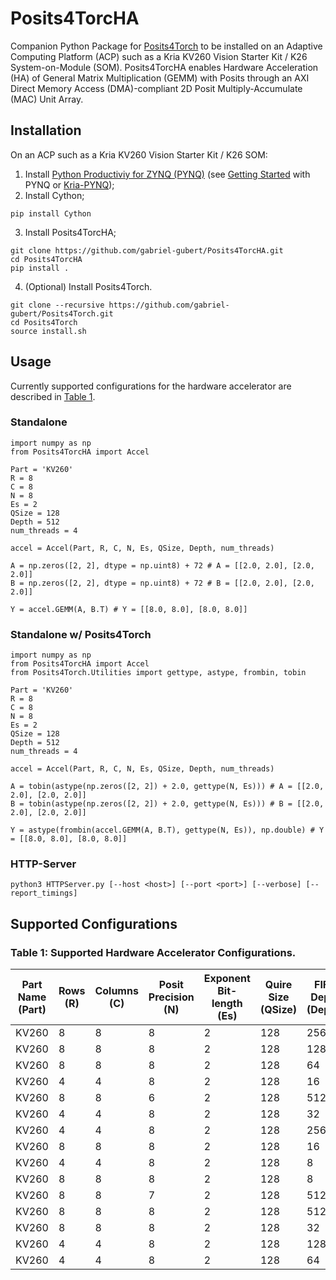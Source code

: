 # Posits4TorcHA
Companion Python Package for [Posits4Torch](https://github.com/gabriel-gubert/Posits4Torch) to be installed on an Adaptive Computing Platform (ACP) such as a Kria KV260 Vision Starter Kit / K26 System-on-Module (SOM). Posits4TorcHA enables Hardware Acceleration (HA) of General Matrix Multiplication (GEMM) with Posits through an AXI Direct Memory Access (DMA)-compliant 2D Posit Multiply-Accumulate (MAC) Unit Array.

## Installation
On an ACP such as a Kria KV260 Vision Starter Kit / K26 SOM:

1. Install [Python Productiviy for ZYNQ (PYNQ)](https://www.pynq.io/) (see [Getting Started](https://pynq.readthedocs.io/en/latest/getting_started.html) with PYNQ or [Kria-PYNQ](https://github.com/Xilinx/Kria-PYNQ));
2. Install Cython;
```
pip install Cython
```
3. Install Posits4TorcHA;
```
git clone https://github.com/gabriel-gubert/Posits4TorcHA.git
cd Posits4TorcHA
pip install .
```
4. (Optional) Install Posits4Torch.
```
git clone --recursive https://github.com/gabriel-gubert/Posits4Torch.git
cd Posits4Torch
source install.sh
```
## Usage
Currently supported configurations for the hardware accelerator are described in [Table 1](#table-1-supported-hardware-accelerator-configurations).
### Standalone
```
import numpy as np
from Posits4TorcHA import Accel

Part = 'KV260'
R = 8
C = 8
N = 8
Es = 2
QSize = 128
Depth = 512
num_threads = 4

accel = Accel(Part, R, C, N, Es, QSize, Depth, num_threads)

A = np.zeros([2, 2], dtype = np.uint8) + 72 # A = [[2.0, 2.0], [2.0, 2.0]]
B = np.zeros([2, 2], dtype = np.uint8) + 72 # B = [[2.0, 2.0], [2.0, 2.0]]
 
Y = accel.GEMM(A, B.T) # Y = [[8.0, 8.0], [8.0, 8.0]]
```
### Standalone w/ Posits4Torch
```
import numpy as np
from Posits4TorcHA import Accel
from Posits4Torch.Utilities import gettype, astype, frombin, tobin

Part = 'KV260'
R = 8
C = 8
N = 8
Es = 2
QSize = 128
Depth = 512
num_threads = 4

accel = Accel(Part, R, C, N, Es, QSize, Depth, num_threads)

A = tobin(astype(np.zeros([2, 2]) + 2.0, gettype(N, Es))) # A = [[2.0, 2.0], [2.0, 2.0]]
B = tobin(astype(np.zeros([2, 2]) + 2.0, gettype(N, Es))) # B = [[2.0, 2.0], [2.0, 2.0]]

Y = astype(frombin(accel.GEMM(A, B.T), gettype(N, Es)), np.double) # Y = [[8.0, 8.0], [8.0, 8.0]]
```
### HTTP-Server
```
python3 HTTPServer.py [--host <host>] [--port <port>] [--verbose] [--report_timings]
```
## Supported Configurations
### Table 1: Supported Hardware Accelerator Configurations.
| Part Name (Part)  | Rows (R) | Columns (C) | Posit Precision (N) | Exponent Bit-length (Es) | Quire Size (QSize) | FIFO Depth (Depth) |
|-------|---|---|---|----|-------|-------|
| KV260 | 8 | 8 | 8 | 2  | 128   | 256   |
| KV260 | 8 | 8 | 8 | 2  | 128   | 128   |
| KV260 | 8 | 8 | 8 | 2  | 128   | 64    |
| KV260 | 4 | 4 | 8 | 2  | 128   | 16    |
| KV260 | 8 | 8 | 6 | 2  | 128   | 512   |
| KV260 | 4 | 4 | 8 | 2  | 128   | 32    |
| KV260 | 4 | 4 | 8 | 2  | 128   | 256   |
| KV260 | 8 | 8 | 8 | 2  | 128   | 16    |
| KV260 | 4 | 4 | 8 | 2  | 128   | 8     |
| KV260 | 8 | 8 | 8 | 2  | 128   | 8     |
| KV260 | 8 | 8 | 7 | 2  | 128   | 512   |
| KV260 | 8 | 8 | 8 | 2  | 128   | 512   |
| KV260 | 8 | 8 | 8 | 2  | 128   | 32    |
| KV260 | 4 | 4 | 8 | 2  | 128   | 128   |
| KV260 | 4 | 4 | 8 | 2  | 128   | 64    |